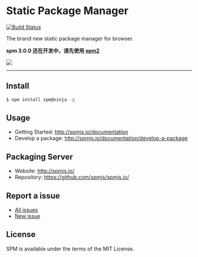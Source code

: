 # Static Package Manager

[![Build Status](https://travis-ci.org/spmjs/spm.png)](https://travis-ci.org/spmjs/spm)

The brand new static package manager for browser.

**spm 3.0.0 还在开发中，请先使用 [spm2](https://github.com/spmjs/spm/tree/2.x)**

![](https://i.alipayobjects.com/i/localhost/png/201404/2YQxOTYoFp.png)

---

## Install

```bash
$ npm install spm@ninja -g
```

## Usage

- Getting Started: http://spmjs.io/documentation
- Develop a package: http://spmjs.io/documentation/develop-a-package

## Packaging Server

- Website: http://spmjs.io/
- Repository: https://github.com/spmjs/spmjs.io/

## Report a issue

* [All issues](https://github.com/spmjs/spm/issues)
* [New issue](https://github.com/spmjs/spm/issues/new)

## License

SPM is available under the terms of the MIT License.
